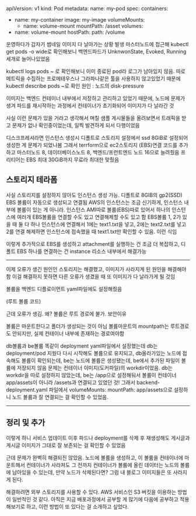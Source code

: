 
apiVersion: v1
kind: Pod
metadata:
  name: my-pod
spec:
  containers:
  - name: my-container
    image: my-image
    volumeMounts:
    - name: volume-mount
      mountPath: /asset
  volumes:
  - name: volume-mount
    hostPath:
      path: /volume


운영하다가 갑자기 썸네일 이미지 다 날아가는 상황 발생
마스터노드에 접근해 kubectl get pods -o wide로 확인해보니
백엔드파드가 UnknwonState, Evoked, Running 세개로 늘어나있었음

kubectl logs pods ~ 
로 확인해보니 이미 종료된 pod라 로그가 남아있지 않음. 따로 메트릭을 수집하는 프로메테우스나 그라파나같은 툴을 사용하지 않고있었기 때문에
kubectl describe pods ~로 확인
원인 : 노드의 disk-pressure

이미지는 백엔드 컨테이너 내부에서 저장하고 관리하고 있었기 때문에, 노드에 문제가 생겨 파드를 재시작하는 과정에서 컨테이너가 초기화되어 이미지가 다 날라간 것

사실 이런 문제가 있을 거라고 생각해서 며칠 샘플 게시물들을 올려보면서 트래픽을 받고 문제가 없나 확인중이었는데, 일찍 발견하게 되서 다행이었음

디스크프레셔라면 인스턴스 생성시 디폴트로 스토리지 설정에서 ssd 8GiB로 설정되어 생성한 게 문제가 되었나봄
그래서 terrform으로 ec2스토리지 (EBS)연결 코드를 추가하고
마스터노드 8, 데이터베이스노드 8, 백엔드/프런트엔드 노드 16으로 늘려줬음
프리티어는 EBS 최대 30GiB까지 무료라 최대한 맞췄음

## 스토리지 테라폼

사실 스토리지를 설정하지 않아도 인스턴스 생성 가능.
디폴트로 8GIB의 gp2(SSD) EBS 볼륨이 자동으로 생성되고 연결됨
AWS의 인스턴스는 조금 신기하게, 인스턴스 내부에 볼륨이 있는 게 아니라. 인스턴스 AMI따로 볼륨(EBS)따로 있어서
하나의 인스턴스에 여러개 EBS볼륨을 연결할 수도 있고 연결해제할 수도 있고 함
EBS볼륨 1, 2가 있을 때 둘 다 하나 인스턴스에 연결해서 1에는 text1.txt을 넣고, 2에는 text2.txt를 넣고
2를 연결 해제하면 인스턴스에 접속했을 때 text1.txt만 확인할 수 있음. 이런 식임

이렇게 추가적으로 EBS를 생성하고 attachment를 실행하는 건 조금 더 복잡하고, 디폴트 EBS 하나를 연결하는 건 instance 리소스 내부에서 해결가능

---

이제 오류가 생긴 원인인 스토리지는 해결했고, 이미지가 사라지게 된 원인을 해결해야함
이걸 해결하지 못하면 다른 오류가 생겼을 때 또 이미지가 다 날라가게 될 것임

볼륨을 백엔드 디플로이먼트 yaml파일에도 설정해줬음

(루트 볼륨 코드)

근데 오류가 생김. 왜?
볼륨은 루트 경로에 불가. 보안이유

볼륨은 마운트한다고 폴더가 생성되는 것이 아님
볼륨마운트의 mountpath는 루트경로도 안되지만, 실제 컨테이너 내부에 존재하는 경로여야함

db볼륨과 be볼륨 똑같이 deployment yaml파일에서 설정했는데
db는 deployment/pod 지웠다 다시 시작해도 볼륨으로 유지되고, db올라가있는 노드에 접속해도 볼륨이 확인되는데,
be는 노드에 볼륨은 생성됐는데, be에서 추가된 파일이 볼륨에 저장되지 않음
문제는 컨테이너 이미지(도커파일)의 workdir이었음. db는 workdir을 따로 설정하지 않았는데, be는 /app으로 설정해둬서 볼륨이 컨테이너 app/assets이 아니라 /assets과 연결되고 있었던 것!
그래서 backend-deployment.yaml 파일에서 volumeMounts: mountPath: app/assets으로 설정하니 노드 볼륨과 잘 연결되는 걸 확인할 수 있었음.

---

## 정리 및 추가

이렇게 하니 서비스 업데이트 이후 파드나 deployment를 삭제 후 재생성해도 게시글과 게시글 이미지가 그대로 잘 보존되는 걸 확인할 수 있었음

근데 문제가 완벽히 해결되진 않았음. 노드에 볼륨을 생성하고, 이 볼륨을 컨테이너에 마운트해서 컨테이너가 사라져도 그 전까지 컨테이너가 볼륨에 올린 데이터는 노드의 볼륨에 남아있을 수 있는데, 만약 노드가 삭제된다면? 그럼 내 블로그 이미지들은 또 사라지게 된다.

해결하려면 외부 스토리지를 사용할 수 있다. AWS 서비스인 S3 버킷을 이용하는 방법이 일반적인 것 같다. 아직은 지금 배포과정에서 공부할 게 많기에 다음에 공부하고 적용해보기로 하고, 이런 방법이 또 있다는 걸 소개하고 싶었다.